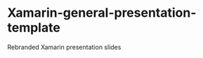 Xamarin-general-presentation-template
=====================================

Rebranded Xamarin presentation slides
